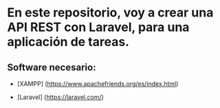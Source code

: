 # En este repositorio, voy a crear una API REST con Laravel, para una aplicación de tareas.

## Software necesario:

- [XAMPP] (https://www.apachefriends.org/es/index.html)

- [Laravel] (https://laravel.com/)